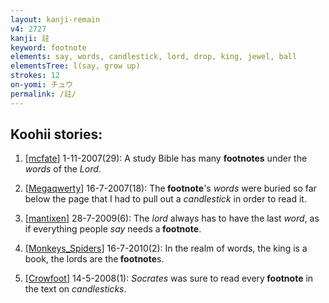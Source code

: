 ```yaml
---
layout: kanji-remain
v4: 2727
kanji: 註
keyword: footnote
elements: say, words, candlestick, lord, drop, king, jewel, ball
elementsTree: l(say, grow up)
strokes: 12
on-yomi: チュウ
permalink: /註/
---
```


## Koohii stories: 

1) [<a href="http://kanji.koohii.com/profile/mcfate">mcfate</a>] 1-11-2007(29): A study Bible has many <strong>footnotes</strong> under the <em>words</em> of the <em>Lord</em>.

2) [<a href="http://kanji.koohii.com/profile/Megaqwerty">Megaqwerty</a>] 16-7-2007(18): The<strong> footnote</strong>&#039;s <em>words</em> were buried so far below the page that I had to pull out a <em>candlestick</em> in order to read it.

3) [<a href="http://kanji.koohii.com/profile/mantixen">mantixen</a>] 28-7-2009(6): The <em>lord</em> always has to have the last <em>word</em>, as if everything people <em>say</em> needs a<strong> footnote</strong>.

4) [<a href="http://kanji.koohii.com/profile/Monkeys_Spiders">Monkeys_Spiders</a>] 16-7-2010(2): In the realm of words, the king is a book, the lords are the<strong> footnote</strong>s.

5) [<a href="http://kanji.koohii.com/profile/Crowfoot">Crowfoot</a>] 14-5-2008(1): <em>Socrates</em> was sure to read every<strong> footnote</strong> in the text on <em>candlesticks</em>.

